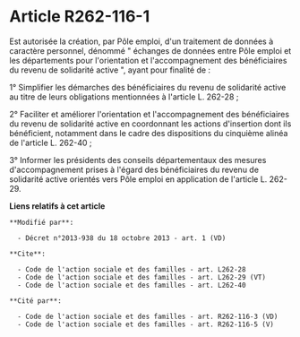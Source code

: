 # Article R262-116-1

Est autorisée la création, par Pôle emploi, d'un traitement de données à caractère personnel, dénommé " échanges de données
entre Pôle emploi et les départements pour l'orientation et l'accompagnement des bénéficiaires du revenu de solidarité active
", ayant pour finalité de : 

1° Simplifier les démarches des bénéficiaires du revenu de solidarité active au titre de leurs obligations mentionnées à
l'article L. 262-28 ; 

2° Faciliter et améliorer l'orientation et l'accompagnement des bénéficiaires du revenu de solidarité active en coordonnant
les actions d'insertion dont ils bénéficient, notamment dans le cadre des dispositions du cinquième alinéa de l'article L.
262-40 ; 

3° Informer les présidents des conseils départementaux des mesures d'accompagnement prises à l'égard des bénéficiaires du
revenu de solidarité active orientés vers Pôle emploi en application de l'article L. 262-29.

**Liens relatifs à cet article**

	**Modifié par**:

	  - Décret n°2013-938 du 18 octobre 2013 - art. 1 (VD)

	**Cite**:

	  - Code de l'action sociale et des familles - art. L262-28
	  - Code de l'action sociale et des familles - art. L262-29 (VT)
	  - Code de l'action sociale et des familles - art. L262-40

	**Cité par**:

	  - Code de l'action sociale et des familles - art. R262-116-3 (VD)
	  - Code de l'action sociale et des familles - art. R262-116-5 (V)
